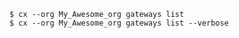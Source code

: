 <!-- layout:code post: gateway_example -->

```
$ cx --org My_Awesome_org gateways list
$ cx --org My_Awesome_org gateways list --verbose
```
